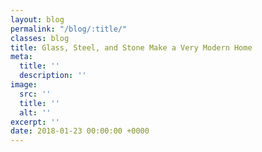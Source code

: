 ```yaml
---
layout: blog
permalink: "/blog/:title/"
classes: blog
title: Glass, Steel, and Stone Make a Very Modern Home
meta:
  title: ''
  description: ''
image:
  src: ''
  title: ''
  alt: ''
excerpt: ''
date: 2018-01-23 00:00:00 +0000
---
```

